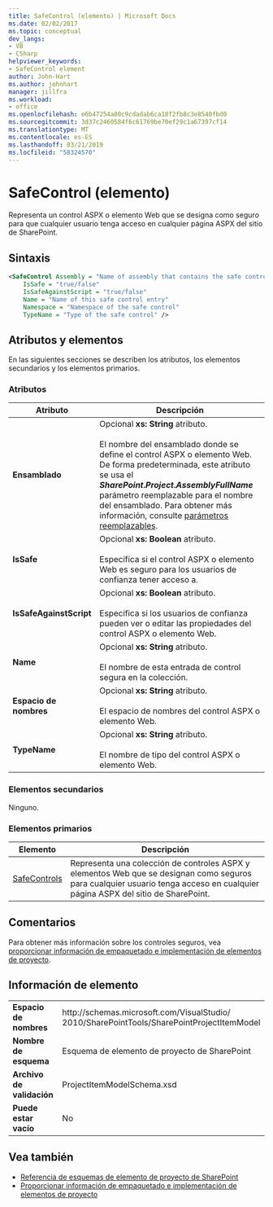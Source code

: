 ```yaml
---
title: SafeControl (elemento) | Microsoft Docs
ms.date: 02/02/2017
ms.topic: conceptual
dev_langs:
- VB
- CSharp
helpviewer_keywords:
- SafeControl element
author: John-Hart
ms.author: johnhart
manager: jillfra
ms.workload:
- office
ms.openlocfilehash: e6b47254a80c9cdadab6ca18f2fb8c3e8540fbd0
ms.sourcegitcommit: 3d37c2460584f6c61769be70ef29c1a67397cf14
ms.translationtype: MT
ms.contentlocale: es-ES
ms.lasthandoff: 03/21/2019
ms.locfileid: "58324570"
---
```

# <a name="safecontrol-element"></a>SafeControl (elemento)
  Representa un control ASPX o elemento Web que se designa como seguro para que cualquier usuario tenga acceso en cualquier página ASPX del sitio de SharePoint.

## <a name="syntax"></a>Sintaxis

```xml
<SafeControl Assembly = "Name of assembly that contains the safe control"
    IsSafe = "true/false"
    IsSafeAgainstScript = "true/false"
    Name = "Name of this safe control entry"
    Namespace = "Namespace of the safe control"
    TypeName = "Type of the safe control" />
```

## <a name="attributes-and-elements"></a>Atributos y elementos
 En las siguientes secciones se describen los atributos, los elementos secundarios y los elementos primarios.

### <a name="attributes"></a>Atributos

|Atributo|Descripción|
|---------------|-----------------|
|**Ensamblado**|Opcional **xs: String** atributo.<br /><br /> El nombre del ensamblado donde se define el control ASPX o elemento Web. De forma predeterminada, este atributo se usa el **$SharePoint.Project.AssemblyFullName$** parámetro reemplazable para el nombre del ensamblado. Para obtener más información, consulte [parámetros reemplazables](../sharepoint/replaceable-parameters.md).|
|**IsSafe**|Opcional **xs: Boolean** atributo.<br /><br /> Especifica si el control ASPX o elemento Web es seguro para los usuarios de confianza tener acceso a.|
|**IsSafeAgainstScript**|Opcional **xs: Boolean** atributo.<br /><br /> Especifica si los usuarios de confianza pueden ver o editar las propiedades del control ASPX o elemento Web.|
|**Name**|Opcional **xs: String** atributo.<br /><br /> El nombre de esta entrada de control segura en la colección.|
|**Espacio de nombres**|Opcional **xs: String** atributo.<br /><br /> El espacio de nombres del control ASPX o elemento Web.|
|**TypeName**|Opcional **xs: String** atributo.<br /><br /> El nombre de tipo del control ASPX o elemento Web.|

### <a name="child-elements"></a>Elementos secundarios
 Ninguno.

### <a name="parent-elements"></a>Elementos primarios

|Elemento|Descripción|
|-------------|-----------------|
|[SafeControls](../sharepoint/safecontrols-element.md)|Representa una colección de controles ASPX y elementos Web que se designan como seguros para cualquier usuario tenga acceso en cualquier página ASPX del sitio de SharePoint.|

## <a name="remarks"></a>Comentarios
 Para obtener más información sobre los controles seguros, vea [proporcionar información de empaquetado e implementación de elementos de proyecto](../sharepoint/providing-packaging-and-deployment-information-in-project-items.md).

## <a name="element-information"></a>Información de elemento

|||
|-|-|
|**Espacio de nombres**|http:\/\/schemas.microsoft.com/VisualStudio/<br>2010/SharePointTools/SharePointProjectItemModel|
|**Nombre de esquema**|Esquema de elemento de proyecto de SharePoint|
|**Archivo de validación**|ProjectItemModelSchema.xsd|
|**Puede estar vacío**|No|

## <a name="see-also"></a>Vea también
- [Referencia de esquemas de elemento de proyecto de SharePoint](../sharepoint/sharepoint-project-item-schema-reference.md)
- [Proporcionar información de empaquetado e implementación de elementos de proyecto](../sharepoint/providing-packaging-and-deployment-information-in-project-items.md)

